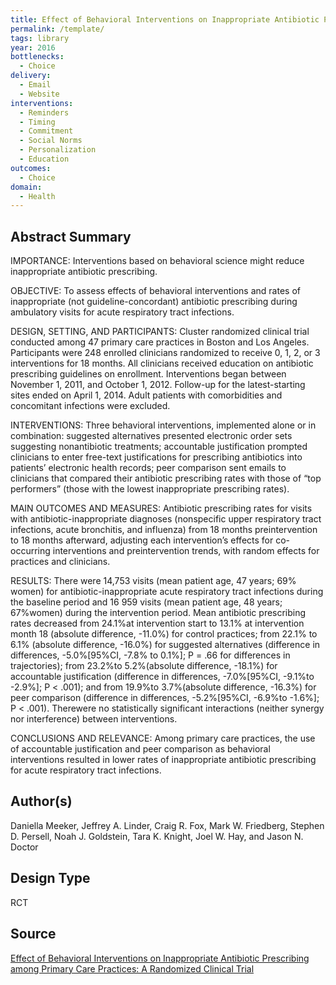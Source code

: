 ```yaml
---
title: Effect of Behavioral Interventions on Inappropriate Antibiotic Prescribing among Primary Care Practices -- A Randomized Clinical Trial
permalink: /template/
tags: library 
year: 2016
bottlenecks: 
  - Choice 
delivery: 
  - Email 
  - Website 
interventions: 
  - Reminders 
  - Timing 
  - Commitment 
  - Social Norms  
  - Personalization 
  - Education 
outcomes: 
  - Choice 
domain: 
  - Health 
---
```

## Abstract Summary

IMPORTANCE: Interventions based on behavioral science might reduce inappropriate
antibiotic prescribing.

OBJECTIVE: To assess effects of behavioral interventions and rates of inappropriate (not
guideline-concordant) antibiotic prescribing during ambulatory visits for acute respiratory
tract infections.

DESIGN, SETTING, AND PARTICIPANTS: Cluster randomized clinical trial conducted among 47
primary care practices in Boston and Los Angeles. Participants were 248 enrolled clinicians
randomized to receive 0, 1, 2, or 3 interventions for 18 months. All clinicians received
education on antibiotic prescribing guidelines on enrollment. Interventions began between
November 1, 2011, and October 1, 2012. Follow-up for the latest-starting sites ended on April 1,
2014. Adult patients with comorbidities and concomitant infections were excluded.

INTERVENTIONS: Three behavioral interventions, implemented alone or in combination:
suggested alternatives presented electronic order sets suggesting nonantibiotic treatments;
accountable justification prompted clinicians to enter free-text justifications for prescribing
antibiotics into patients’ electronic health records; peer comparison sent emails to clinicians
that compared their antibiotic prescribing rates with those of “top performers” (those with
the lowest inappropriate prescribing rates).

MAIN OUTCOMES AND MEASURES: Antibiotic prescribing rates for visits with
antibiotic-inappropriate diagnoses (nonspecific upper respiratory tract infections, acute
bronchitis, and influenza) from 18 months preintervention to 18 months afterward, adjusting
each intervention’s effects for co-occurring interventions and preintervention trends, with
random effects for practices and clinicians.

RESULTS: There were 14,753 visits (mean patient age, 47 years; 69% women) for
antibiotic-inappropriate acute respiratory tract infections during the baseline period and 16 959
visits (mean patient age, 48 years; 67%women) during the intervention period. Mean
antibiotic prescribing rates decreased from 24.1%at intervention start to 13.1% at intervention
month 18 (absolute difference, -11.0%) for control practices; from 22.1% to 6.1% (absolute
difference, -16.0%) for suggested alternatives (difference in differences, -5.0%[95%CI, -7.8%
to 0.1%]; P = .66 for differences in trajectories); from 23.2%to 5.2%(absolute difference,
-18.1%) for accountable justification (difference in differences, -7.0%[95%CI, -9.1%to -2.9%];
P < .001); and from 19.9%to 3.7%(absolute difference, -16.3%) for peer comparison
(difference in differences, -5.2%[95%CI, -6.9%to -1.6%]; P < .001). Therewere no
statistically significant interactions (neither synergy nor interference) between interventions.

CONCLUSIONS AND RELEVANCE: Among primary care practices, the use of accountable
justification and peer comparison as behavioral interventions resulted in lower rates of
inappropriate antibiotic prescribing for acute respiratory tract infections.

## Author(s)

Daniella Meeker, Jeffrey A. Linder, Craig R. Fox, Mark W. Friedberg, Stephen D. Persell, Noah J. Goldstein, Tara K. Knight, Joel W. Hay, and Jason N. Doctor

## Design Type

RCT

## Source

<a href="http://jamanetwork.com/journals/jama/fullarticle/2488307">Effect of Behavioral Interventions on Inappropriate Antibiotic Prescribing among Primary Care Practices: A Randomized Clinical Trial</a>
